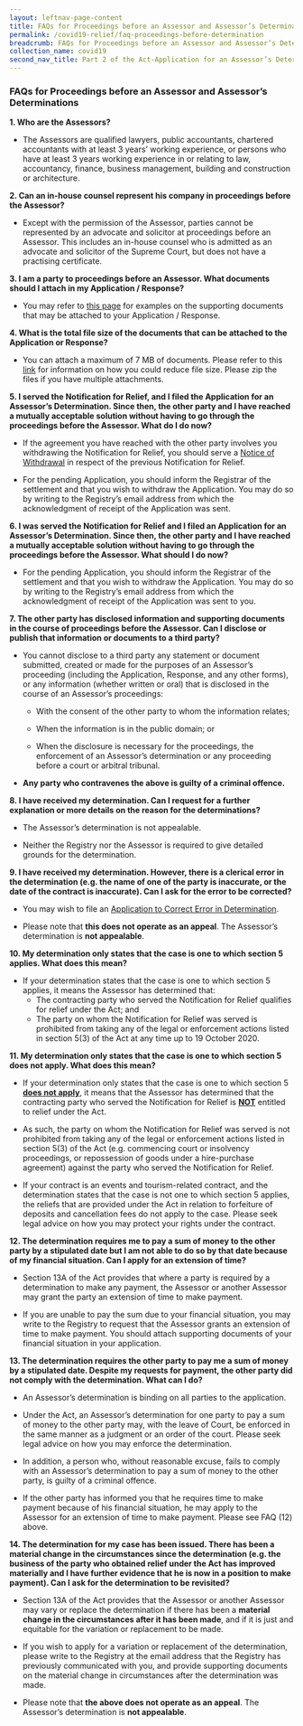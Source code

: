 ```yaml
---
layout: leftnav-page-content
title: FAQs for Proceedings before an Assessor and Assessor’s Determinations
permalink: /covid19-relief/faq-proceedings-before-determination
breadcrumb: FAQs for Proceedings before an Assessor and Assessor’s Determinations
collection_name: covid19
second_nav_title: Part 2 of the Act-Application for an Assessor’s Determination
---
```

### FAQs for Proceedings before an Assessor and Assessor’s Determinations ###

**1.	Who are the Assessors?** 
*	The Assessors are qualified lawyers, public accountants, chartered accountants with at least 3 years’ working experience, or persons who have at least 3 years working experience in or relating to law, accountancy, finance, business management, building and construction or architecture. 

**2.	Can an in-house counsel represent his company in proceedings before the Assessor?** 

*	Except with the permission of the Assessor, parties cannot be represented by an advocate and solicitor at proceedings before an Assessor. This includes an in-house counsel who is admitted as an advocate and solicitor of the Supreme Court, but does not have a practising certificate. 

**3.	I am a party to proceedings before an Assessor. What documents should I attach in my Application / Response?**

*	You may refer to [this page](supporting-doc-assessor) for examples on the supporting documents that may be attached to your Application / Response. 

**4.	What is the total file size of the documents that can be attached to the Application or Response?** 

*	You can attach a maximum of 7 MB of documents. Please refer to this [link](https://www.mlaw.gov.sg/covid19-relief/tips) for information on how you could reduce file size. Please zip the files if you have multiple attachments. 

**5.	I served the Notification for Relief, and I filed the Application for an Assessor’s Determination. Since then, the other party and I have reached a mutually acceptable solution without having to go through the proceedings before the Assessor. What do I do now?**
*	If the agreement you have reached with the other party involves you withdrawing the Notification for Relief, you should serve a [Notice of Withdrawal](https://www.mlaw.gov.sg/covid19-relief/withdrawal-notification-for-relief) in respect of the previous Notification for Relief. 

*	For the pending Application, you should inform the Registrar of the settlement and that you wish to withdraw the Application. You may do so by writing to the Registry’s email address from which the acknowledgment of receipt of the Application was sent. 

**6.	I was served the Notification for Relief and I filed an Application for an Assessor’s Determination. Since then, the other party and I have reached a mutually acceptable solution without having to go through the proceedings before the Assessor. What should I do now?** 
*	For the pending Application, you should inform the Registrar of the settlement and that you wish to withdraw the Application. You may do so by writing to the Registry’s email address from which the acknowledgment of receipt of the Application was sent to you. 

**7.	The other party has disclosed information and supporting documents in the course of proceedings before the Assessor. Can I disclose or publish that information or documents to a third party?** 

*	You cannot disclose to a third party any statement or document submitted, created or made for the purposes of an Assessor’s proceeding (including the Application, Response, and any other forms), or any information (whether written or oral) that is disclosed in the course of an Assessor’s proceedings: 

	   *	With the consent of the other party to whom the information relates; 

	   *	When the information is in the public domain; or

	   *	When the disclosure is necessary for the proceedings, the enforcement of an Assessor’s determination or any proceeding before a court or arbitral tribunal. 


*	**Any party who contravenes the above is guilty of a criminal offence.** 

**8.	I have received my determination. Can I request for a further explanation or more details on the reason for the determinations?**

*	The Assessor’s determination is not appealable. 

*	Neither the Registry nor the Assessor is required to give detailed grounds for the determination.  

**9.	I have received my determination. However, there is a clerical error in the determination (e.g. the name of one of the party is inaccurate, or the date of the contract is inaccurate). Can I ask for the error to be corrected?**

*	You may wish to file an [Application to Correct Error in Determination](https://www.mlaw.gov.sg/covid19-relief/request-to-correct-error-in-assessor). 

*	Please note that **this does not operate as an appeal**. The Assessor’s determination is **not appealable**. 

**10. My determination only states that the case is one to which section 5 applies. What does this mean?**
* If your determination states that the case is one to which section 5 applies, it means the Assessor has determined that: 
	* The contracting party who served the Notification for Relief qualifies for relief under the Act; and 
	* The party on whom the Notification for Relief was served is prohibited from taking any of the legal or enforcement actions listed in section 5(3) of the Act at any time up to 19 October 2020.


**11. My determination only states that the case is one to which section 5 does not apply. What does this mean?**
* If your determination only states that the case is one to which section 5 **<u>does not apply</u>**, it means that the Assessor has determined that the contracting party who served the Notification for Relief is **<u>NOT</u>** entitled to relief under the Act.

* As such, the party on whom the Notification for Relief was served is not prohibited from taking any of the legal or enforcement actions listed in section 5(3) of the Act (e.g. commencing court or insolvency proceedings, or repossession of goods under a hire-purchase agreement) against the party who served the Notification for Relief. 

* If your contract is an events and tourism-related contract, and the determination states that the case is not one to which section 5 applies, the reliefs that are provided under the Act in relation to forfeiture of deposits and cancellation fees do not apply to the case. Please seek legal advice on how you may protect your rights under the contract. 

**12. The determination requires me to pay a sum of money to the other party by a stipulated date but I am not able to do so by that date because of my financial situation. Can I apply for an extension of time?**

* Section 13A of the Act provides that where a party is required by a determination to make any payment, the Assessor or another Assessor may grant the party an extension of time to make payment.  

* If you are unable to pay the sum due to your financial situation, you may write to the Registry to request that the Assessor grants an extension of time to make payment. You should attach supporting documents of your financial situation in your application. 


**13. The determination requires the other party to pay me a sum of money by a stipulated date. Despite my requests for payment, the other party did not comply with the determination. What can I do?**

* An Assessor’s determination is binding on all parties to the application. 

* Under the Act, an Assessor’s determination for one party to pay a sum of money to the other party may, with the leave of Court, be enforced in the same manner as a judgment or an order of the court. Please seek legal advice on how you may enforce the determination. 

* In addition, a person who, without reasonable excuse, fails to comply with an Assessor’s determination to pay a sum of money to the other party, is guilty of a criminal offence. 

* If the other party has informed you that he requires time to make payment because of his financial situation, he may apply to the Assessor for an extension of time to make payment. Please see FAQ (12) above. 

**14.	The determination for my case has been issued. There has been a material change in the circumstances since the determination (e.g. the business of the party who obtained relief under the Act has improved materially and I have further evidence that he is now in a position to make payment). Can I ask for the determination to be revisited?**

* Section 13A of the Act provides that the Assessor or another Assessor may vary or replace the determination if there has been a **material change in the circumstances after it has been made**, and if it is just and equitable for the variation or replacement to be made. 

* If you wish to apply for a variation or replacement of the determination, please write to the Registry at the email address that the Registry has previously communicated with you, and provide supporting documents on the material change in circumstances after the determination was made.   

* Please note that **the above does not operate as an appeal**. The Assessor’s determination is **not appealable**. 
